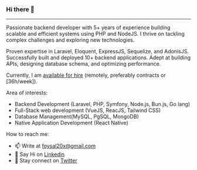 ### Hi there 👋
----

Passionate backend developer with 5+ years of experience building scalable and efficient systems using PHP and NodeJS. 
I thrive on tackling complex challenges and exploring new technologies.

Proven expertise in Laravel, Eloquent, ExpressJS, Sequelize, and AdonisJS. Successfully built and deployed 10+ backend applications.
Adept at building APIs, designing database schema, and optimizing performance.

Currently, I am [available for hire](https://linkedin.com/in/Faisal50x) (remotely, preferably contracts or [36h/week]). 

Area of interests:
  - Backend Development (Laravel, PHP, Symfony, Node.js, Bun.js, Go lang)
  - Full-Stack web development (VueJS, ReacJS, Tailwind CSS)
  - Database Management(MySQL, PgSQL, MongoDB)
  - Native Application Development (React Native)

How to reach me: 
  - 📫 Write at foysal20x@gmail.com 
  - 👋 Say Hi on [Linkedin](https://linkedin.com/in/Faisal50x) 
  - 💬 Stay connect on [Twitter](https://twitter.com/Faisal50x)  


<!--
**Faisal50x/Faisal50x** is a ✨ _special_ ✨ repository because its `README.md` (this file) appears on your GitHub profile.

Here are some ideas to get you started:

- 🔭 I’m currently working on ...
- 🌱 I’m currently learning ...
- 👯 I’m looking to collaborate on ...
- 🤔 I’m looking for help with ...
- 💬 Ask me about ...
- 📫 How to reach me: ...
- 😄 Pronouns: ...
- ⚡ Fun fact: ...
-->
